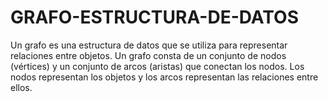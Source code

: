 # GRAFO-ESTRUCTURA-DE-DATOS
Un grafo es una estructura de datos que se utiliza para representar relaciones entre objetos. Un grafo consta de un conjunto de nodos (vértices) y un conjunto de arcos (aristas) que conectan los nodos. Los nodos representan los objetos y los arcos representan las relaciones entre ellos.
